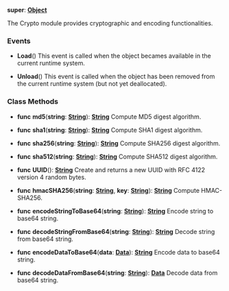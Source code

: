 **super**: **[Object](../gravity/object.md)**

The Crypto module provides cryptographic and encoding functionalities.

### Events

* **Load**()
This event is called when the object becames available in the current runtime system.

* **Unload**()
This event is called when the object has been removed from the current runtime system (but not yet deallocated).



### Class Methods

* **func** **md5**(**string**: **[String](../gravity/string.md)**): <strong>[String](../gravity/string.md)</strong> 
Compute MD5 digest algorithm.

* **func** **sha1**(**string**: **[String](../gravity/string.md)**): <strong>[String](../gravity/string.md)</strong> 
Compute SHA1 digest algorithm.

* **func** **sha256**(**string**: **[String](../gravity/string.md)**): <strong>[String](../gravity/string.md)</strong> 
Compute SHA256 digest algorithm.

* **func** **sha512**(**string**: **[String](../gravity/string.md)**): <strong>[String](../gravity/string.md)</strong> 
Compute SHA512 digest algorithm.

* **func** **UUID**(): <strong>[String](../gravity/string.md)</strong> 
Create and returns a new UUID with RFC 4122 version 4 random bytes.

* **func** **hmacSHA256**(**string**: **[String](../gravity/string.md)**, **key**: **[String](../gravity/string.md)**): <strong>[String](../gravity/string.md)</strong> 
Compute HMAC-SHA256.

* **func** **encodeStringToBase64**(**string**: **[String](../gravity/string.md)**): <strong>[String](../gravity/string.md)</strong> 
Encode string to base64 string.

* **func** **decodeStringFromBase64**(**string**: **[String](../gravity/string.md)**): <strong>[String](../gravity/string.md)</strong> 
Decode string from base64 string.

* **func** **encodeDataToBase64**(**data**: **[Data](Data.md)**): <strong>[String](../gravity/string.md)</strong> 
Encode data to base64 string.

* **func** **decodeDataFromBase64**(**string**: **[String](../gravity/string.md)**): <strong>[Data](Data.md)</strong> 
Decode data from base64 string.






